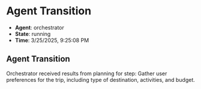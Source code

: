 # Agent Transition

- **Agent**: orchestrator
- **State**: running
- **Time**: 3/25/2025, 9:25:08 PM

## Agent Transition

Orchestrator received results from planning for step: Gather user preferences for the trip, including type of destination, activities, and budget.

